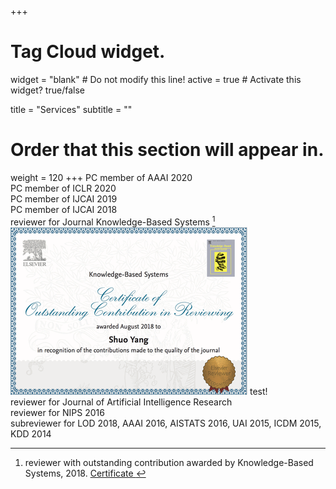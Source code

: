 +++

# Tag Cloud widget.
widget = "blank"  # Do not modify this line!
active = true  # Activate this widget? true/false

title = "Services"
subtitle = ""

# Order that this section will appear in.
weight = 120
+++
PC member of AAAI 2020 <br />
PC member of ICLR 2020 <br />
PC member of IJCAI 2019 <br />
PC member of IJCAI 2018 <br />
reviewer for Journal Knowledge-Based Systems  [^1] <br />
<img src="certificate_rsz.png" alt="Certificate">
test! <br />
reviewer for Journal of Artificial Intelligence Research <br />
reviewer for NIPS 2016 <br />
subreviewer for LOD 2018,  AAAI 2016, AISTATS 2016, UAI 2015, ICDM 2015, KDD 2014 <br />

[^1]: reviewer with outstanding contribution awarded by Knowledge-Based Systems, 2018. <a href="https://github.com/syang16/academic-kickstart/blob/master/static/img/certificate_rsz.png"> Certificate </a> 
